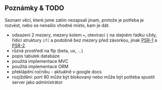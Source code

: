 
## Poznámky & TODO

Seznam věcí, které jsme zatím nezapsali jinam, protože je potřeba je rozvést, nebo se nenašlo vhodné místo, kam je dát:

- odsazení 2 mezery, mezery kolem `=`, otevírací `{` na stejném řádku vždy, řídicí struktury `if(` a podobně bez mezery před závorkou, jinak [PSR-1](http://www.php-fig.org/psr/psr-1/) a [PSR-2](http://www.php-fig.org/psr/psr-2/).
- různá prostředí na ftp (beta, ux, ...)
- popis tabulek databáze
- použitá implementace MVC
- použitá implementace ORM
- překlápění ročníku - aktuálně v google docs
- rozjíždění: port 80 může být blokovaný nebo může být potřeba spustit server jako administrátor
